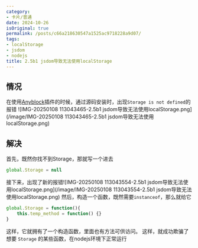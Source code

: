 ```yaml
---
category:
- 卡片/普通
date: 2024-10-26
isOriginal: true
permalink: /posts/c66a218630547a1525ac9718228a9d07/
tags:
- localStorage
- jsdom
- nodejs
title: 2.5b1 jsdom导致无法使用localStorage
---
```

## 情况
在使用[Anyblock](Anyblock)插件的时候，通过源码安装时，出现`Storage is not defined`的报错
![IMG-20250108 113043465-2.5b1 jsdom导致无法使用localStorage.png](/image/IMG-20250108 113043465-2.5b1 jsdom导致无法使用localStorage.png)
## 解决
首先，既然你找不到Storage，那就写一个进去
```js
global.Storage = null
```
接下来，出现了新的报错![IMG-20250108 113043554-2.5b1 jsdom导致无法使用localStorage.png](/image/IMG-20250108 113043554-2.5b1 jsdom导致无法使用localStorage.png)
然后，构造一个函数，既然需要`instanceof`，那么就给它
```js
global.Storage = function(){
    this.temp_method = function() {}
}
```
这样，它就拥有了一个构造函数，里面也有方法可供访问。
这样，就成功欺骗了想要 `Storage` 的某些函数，在nodejs环境下正常运行